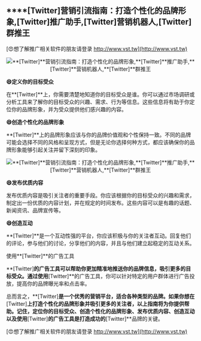 ## ****[Twitter]**营销引流指南：打造个性化的品牌形象,**[Twitter]**推广助手,**[Twitter]**营销机器人,**[Twitter]**群推王**

[😍想了解推广相关软件的朋友请登录 http://www.vst.tw](http://www.vst.tw)

 <center><img src="https://vst.tw/MP4/tuiguang/png/0.png" alt="**[Twitter]**营销引流指南：打造个性化的品牌形象,**[Twitter]**推广助手,**[Twitter]**营销机器人,**[Twitter]**群推王"></center>

**😄定义你的目标受众**

在**[Twitter]**上，你需要清楚地知道你的目标受众是谁。你可以通过市场调研或分析工具来了解你的目标受众的兴趣、需求、行为等信息。这些信息将有助于你定位你的品牌形象，并为受众提供他们感兴趣的内容。

**😄创造个性化的品牌形象**

**[Twitter]**上的品牌形象应该与你的品牌价值观和个性保持一致。不同的品牌可能会选择不同的风格和呈现方式，但是无论你选择何种方式，都应该确保你的品牌形象能够引起关注并留下深刻的印象。

 <center><img src="https://vst.tw/MP4/tuiguang/png/5.png" alt="**[Twitter]**营销引流指南：打造个性化的品牌形象,**[Twitter]**推广助手,**[Twitter]**营销机器人,**[Twitter]**群推王"></center>

**😄发布优质内容**

发布优质内容是吸引关注者的重要手段。你应该根据你的目标受众的兴趣和需求，制定出一份优质的内容计划，并在规定的时间发布。这些内容可以是有趣的话题、新闻资讯、品牌宣传等。

**😄创造互动**

**[Twitter]**是一个互动性强的平台，你应该积极与你的关注者互动。回复他们的评论，参与他们的讨论，分享他们的内容，并且与他们建立起稳定的互动关系。

使用**[Twitter]**的广告工具

**[Twitter]**的广告工具可以帮助你更加精准地推送你的品牌信息，吸引更多的目标受众。通过使用**[Twitter]**的广告工具，你可以针对特定的用户群体进行广告投放，提高你的品牌曝光率和点击率。

总而言之，**[Twitter]**是一个优秀的营销平台，适合各种类型的品牌。如果你想在**[Twitter]**上打造个性化的品牌形象并吸引更多的关注者，以上指南将为你提供帮助。记住，定位你的目标受众、创造个性化的品牌形象、发布优质内容、创造互动以及使用**[Twitter]**的广告工具是打造成功的**[Twitter]**品牌的关键。

[😍想了解推广相关软件的朋友请登录 http://www.vst.tw](http://www.vst.tw)



